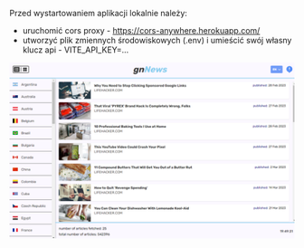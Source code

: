 Przed wystartowaniem aplikacji lokalnie należy:
- uruchomić cors proxy - https://cors-anywhere.herokuapp.com/  
- utworzyć plik zmiennych środowiskowych (.env) i umieścić swój własny klucz api - VITE_API_KEY=...

![Design preview for the english-educational-app](./public/preview.png)
